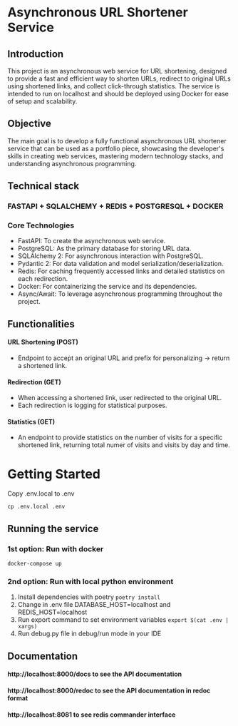 # Asynchronous URL Shortener Service

## Introduction


This project is an asynchronous web service for URL shortening, designed to provide a fast and efficient way to shorten URLs, redirect to original URLs using shortened links, and collect click-through statistics. The service is intended to run on localhost and should be deployed using Docker for ease of setup and scalability.

## Objective
The main goal is to develop a fully functional asynchronous URL shortener service that can be used as a portfolio piece, showcasing the developer's skills in creating web services, mastering modern technology stacks, and understanding asynchronous programming.

## Technical stack

### FASTAPI + SQLALCHEMY + REDIS + POSTGRESQL + DOCKER

### Core Technologies

- FastAPI: To create the asynchronous web service.
- PostgreSQL: As the primary database for storing URL data.
- SQLAlchemy 2: For asynchronous interaction with PostgreSQL.
- Pydantic 2: For data validation and model serialization/deserialization.
- Redis: For caching frequently accessed links and detailed statistics on each redirection.
- Docker: For containerizing the service and its dependencies.
- Async/Await: To leverage asynchronous programming throughout the project.

## Functionalities
#### URL Shortening (POST)
- Endpoint to accept an original URL and prefix for personalizing -> return a shortened link.
#### Redirection (GET)
- When accessing a shortened link, user redirected to the original URL. 
- Each redirection is logging for statistical purposes.

#### Statistics (GET)
- An endpoint to provide statistics on the number of visits for a specific shortened link, returning total numer of visits and visits by day and time. 


# Getting Started

Copy .env.local to .env

`cp .env.local .env`

## Running the service
### 1st option: Run with docker

`docker-compose up`


### 2nd option: Run with local python environment

1. Install dependencies with poetry `poetry install`
2. Change in .env file DATABASE_HOST=localhost and REDIS_HOST=localhost
2. Run export command to set environment variables `export $(cat .env | xargs)`
3. Run debug.py file in debug/run mode in your IDE

## Documentation

#### http://localhost:8000/docs to see the API documentation
#### http://localhost:8000/redoc to see the API documentation in redoc format
#### http://localhost:8081 to see redis commander interface